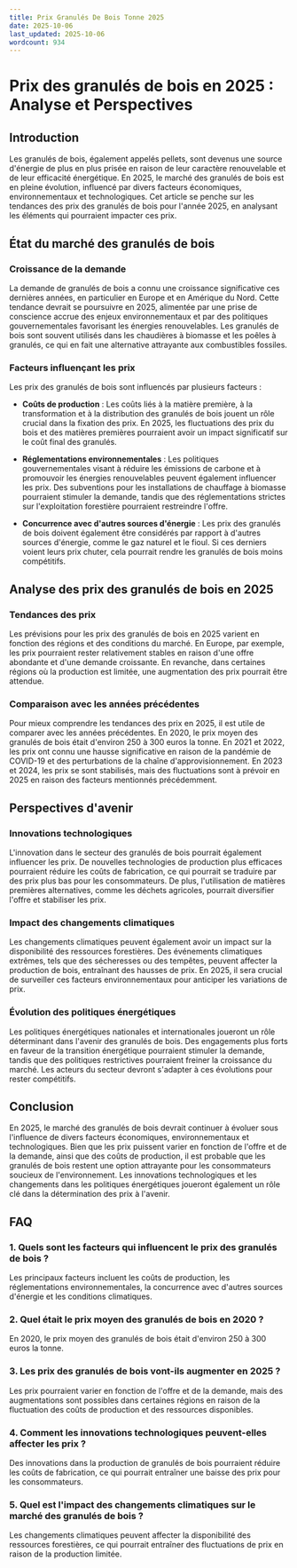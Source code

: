 ```yaml
---
title: Prix Granulés De Bois Tonne 2025
date: 2025-10-06
last_updated: 2025-10-06
wordcount: 934
---
```


# Prix des granulés de bois en 2025 : Analyse et Perspectives

## Introduction

Les granulés de bois, également appelés pellets, sont devenus une source d'énergie de plus en plus prisée en raison de leur caractère renouvelable et de leur efficacité énergétique. En 2025, le marché des granulés de bois est en pleine évolution, influencé par divers facteurs économiques, environnementaux et technologiques. Cet article se penche sur les tendances des prix des granulés de bois pour l'année 2025, en analysant les éléments qui pourraient impacter ces prix.

## État du marché des granulés de bois

### Croissance de la demande

La demande de granulés de bois a connu une croissance significative ces dernières années, en particulier en Europe et en Amérique du Nord. Cette tendance devrait se poursuivre en 2025, alimentée par une prise de conscience accrue des enjeux environnementaux et par des politiques gouvernementales favorisant les énergies renouvelables. Les granulés de bois sont souvent utilisés dans les chaudières à biomasse et les poêles à granulés, ce qui en fait une alternative attrayante aux combustibles fossiles.

### Facteurs influençant les prix

Les prix des granulés de bois sont influencés par plusieurs facteurs :

- **Coûts de production** : Les coûts liés à la matière première, à la transformation et à la distribution des granulés de bois jouent un rôle crucial dans la fixation des prix. En 2025, les fluctuations des prix du bois et des matières premières pourraient avoir un impact significatif sur le coût final des granulés.

- **Réglementations environnementales** : Les politiques gouvernementales visant à réduire les émissions de carbone et à promouvoir les énergies renouvelables peuvent également influencer les prix. Des subventions pour les installations de chauffage à biomasse pourraient stimuler la demande, tandis que des réglementations strictes sur l'exploitation forestière pourraient restreindre l'offre.

- **Concurrence avec d'autres sources d'énergie** : Les prix des granulés de bois doivent également être considérés par rapport à d'autres sources d'énergie, comme le gaz naturel et le fioul. Si ces derniers voient leurs prix chuter, cela pourrait rendre les granulés de bois moins compétitifs.

## Analyse des prix des granulés de bois en 2025

### Tendances des prix

Les prévisions pour les prix des granulés de bois en 2025 varient en fonction des régions et des conditions du marché. En Europe, par exemple, les prix pourraient rester relativement stables en raison d'une offre abondante et d'une demande croissante. En revanche, dans certaines régions où la production est limitée, une augmentation des prix pourrait être attendue.

### Comparaison avec les années précédentes

Pour mieux comprendre les tendances des prix en 2025, il est utile de comparer avec les années précédentes. En 2020, le prix moyen des granulés de bois était d'environ 250 à 300 euros la tonne. En 2021 et 2022, les prix ont connu une hausse significative en raison de la pandémie de COVID-19 et des perturbations de la chaîne d'approvisionnement. En 2023 et 2024, les prix se sont stabilisés, mais des fluctuations sont à prévoir en 2025 en raison des facteurs mentionnés précédemment.

## Perspectives d'avenir

### Innovations technologiques

L'innovation dans le secteur des granulés de bois pourrait également influencer les prix. De nouvelles technologies de production plus efficaces pourraient réduire les coûts de fabrication, ce qui pourrait se traduire par des prix plus bas pour les consommateurs. De plus, l'utilisation de matières premières alternatives, comme les déchets agricoles, pourrait diversifier l'offre et stabiliser les prix.

### Impact des changements climatiques

Les changements climatiques peuvent également avoir un impact sur la disponibilité des ressources forestières. Des événements climatiques extrêmes, tels que des sécheresses ou des tempêtes, peuvent affecter la production de bois, entraînant des hausses de prix. En 2025, il sera crucial de surveiller ces facteurs environnementaux pour anticiper les variations de prix.

### Évolution des politiques énergétiques

Les politiques énergétiques nationales et internationales joueront un rôle déterminant dans l'avenir des granulés de bois. Des engagements plus forts en faveur de la transition énergétique pourraient stimuler la demande, tandis que des politiques restrictives pourraient freiner la croissance du marché. Les acteurs du secteur devront s'adapter à ces évolutions pour rester compétitifs.

## Conclusion

En 2025, le marché des granulés de bois devrait continuer à évoluer sous l'influence de divers facteurs économiques, environnementaux et technologiques. Bien que les prix puissent varier en fonction de l'offre et de la demande, ainsi que des coûts de production, il est probable que les granulés de bois restent une option attrayante pour les consommateurs soucieux de l'environnement. Les innovations technologiques et les changements dans les politiques énergétiques joueront également un rôle clé dans la détermination des prix à l'avenir.

## FAQ

### 1. Quels sont les facteurs qui influencent le prix des granulés de bois ?

Les principaux facteurs incluent les coûts de production, les réglementations environnementales, la concurrence avec d'autres sources d'énergie et les conditions climatiques.

### 2. Quel était le prix moyen des granulés de bois en 2020 ?

En 2020, le prix moyen des granulés de bois était d'environ 250 à 300 euros la tonne.

### 3. Les prix des granulés de bois vont-ils augmenter en 2025 ?

Les prix pourraient varier en fonction de l'offre et de la demande, mais des augmentations sont possibles dans certaines régions en raison de la fluctuation des coûts de production et des ressources disponibles.

### 4. Comment les innovations technologiques peuvent-elles affecter les prix ?

Des innovations dans la production de granulés de bois pourraient réduire les coûts de fabrication, ce qui pourrait entraîner une baisse des prix pour les consommateurs.

### 5. Quel est l'impact des changements climatiques sur le marché des granulés de bois ?

Les changements climatiques peuvent affecter la disponibilité des ressources forestières, ce qui pourrait entraîner des fluctuations de prix en raison de la production limitée.